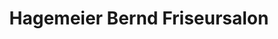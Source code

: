 ---
title: "Hagemeier Bernd Friseursalon"
url: /hille/hagemeier-bernd-friseursalon/
shop: Friseur
---